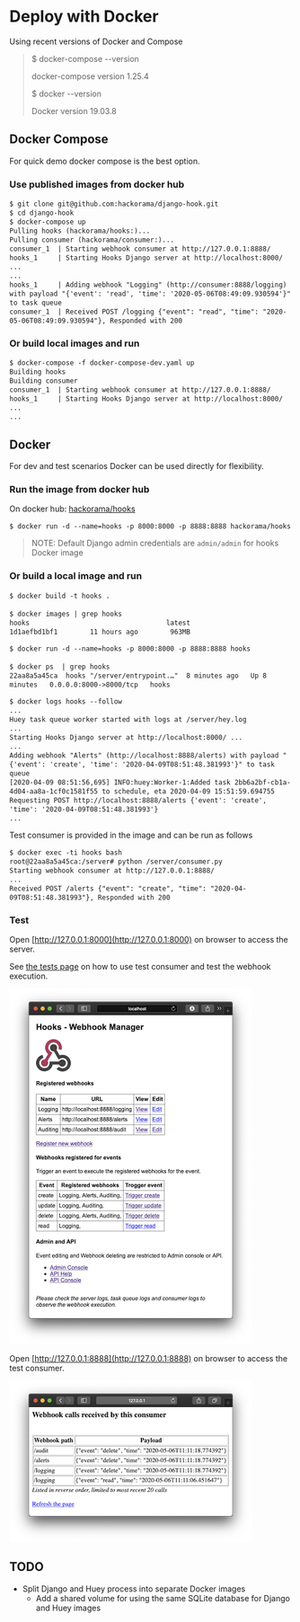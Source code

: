 # Deploy with Docker

Using recent versions of Docker and Compose

> $ docker-compose --version
>
> docker-compose version 1.25.4
>
> $ docker --version
>
> Docker version 19.03.8

## Docker Compose

For quick demo docker compose is the best option.

### Use published images from docker hub

```shell script
$ git clone git@github.com:hackorama/django-hook.git
$ cd django-hook
$ docker-compose up
Pulling hooks (hackorama/hooks:)...
Pulling consumer (hackorama/consumer:)...
consumer_1  | Starting webhook consumer at http://127.0.0.1:8888/
hooks_1     | Starting Hooks Django server at http://localhost:8000/ ...
...
hooks_1     | Adding webhook "Logging" (http://consumer:8888/logging) with payload "{'event': 'read', 'time': '2020-05-06T08:49:09.930594'}" to task queue
consumer_1  | Received POST /logging {"event": "read", "time": "2020-05-06T08:49:09.930594"}, Responded with 200

```

### Or build local images and run

```shell script
$ docker-compose -f docker-compose-dev.yaml up
Building hooks
Building consumer
consumer_1  | Starting webhook consumer at http://127.0.0.1:8888/
hooks_1     | Starting Hooks Django server at http://localhost:8000/ ...
...
```


## Docker

For dev and test scenarios Docker can be used directly for flexibility.

### Run the image from docker hub

On docker hub: [hackorama/hooks](https://hub.docker.com/r/hackorama/hooks)

```shell script
$ docker run -d --name=hooks -p 8000:8000 -p 8888:8888 hackorama/hooks
```

> NOTE: Default Django admin credentials are `admin/admin` for hooks Docker image

### Or build a local image and run

```shell script
$ docker build -t hooks .

$ docker images | grep hooks
hooks                                  latest              1d1aefbd1bf1        11 hours ago        963MB

```

```shell script
$ docker run -d --name=hooks -p 8000:8000 -p 8888:8888 hooks

$ docker ps  | grep hooks
22aa8a5a45ca  hooks "/server/entrypoint.…"  8 minutes ago   Up 8 minutes   0.0.0.0:8000->8000/tcp   hooks
```

```shell script
$ docker logs hooks --follow
...
Huey task queue worker started with logs at /server/hey.log
...
Starting Hooks Django server at http://localhost:8000/ ...
...
Adding webhook "Alerts" (http://localhost:8888/alerts) with payload "{'event': 'create', 'time': '2020-04-09T08:51:48.381993'}" to task queue
[2020-04-09 08:51:56,695] INFO:huey:Worker-1:Added task 2bb6a2bf-cb1a-4d04-aa8a-1cf0c1581f55 to schedule, eta 2020-04-09 15:51:59.694755
Requesting POST http://localhost:8888/alerts {'event': 'create', 'time': '2020-04-09T08:51:48.381993'}
...

```

Test consumer is provided in the image and can be run as follows 

```shell script
$ docker exec -ti hooks bash
root@22aa8a5a45ca:/server# python /server/consumer.py
Starting webhook consumer at http://127.0.0.1:8888/
...
Received POST /alerts {"event": "create", "time": "2020-04-09T08:51:48.381993"}, Responded with 200

```

### Test

Open [http://127.0.0.1:8000](http://127.0.0.1:8000) on browser to access the server.

See [the tests page](tests.md) on how to use test consumer and test the webhook execution.

![Main web page](screenshots/webhook-app.png)

Open [http://127.0.0.1:8888](http://127.0.0.1:8888) on browser to access the test consumer.

![Test consumer](screenshots/consumer.png)



## TODO

- Split Django and Huey process into separate Docker images
  - Add a shared volume for using the same SQLite database for Django and Huey images
